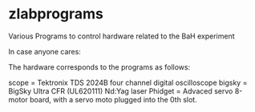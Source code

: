 zlabprograms
============

Various Programs to control hardware related to the BaH experiment

In case anyone cares:

The hardware corresponds to the programs as follows:

scope = Tektronix TDS 2024B four channel digital oscilloscope
bigsky = BigSky Ultra CFR (UL620111) Nd:Yag laser
Phidget = Advaced servo 8-motor board, with a servo moto plugged into the 0th slot.
